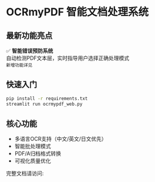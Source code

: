 # OCRmyPDF 智能文档处理系统

## 最新功能亮点

✅ **智能错误预防系统**  
自动检测PDF文本层，实时指导用户选择正确处理模式  
`新增功能详见` <mcsymbol name="check_pdf_has_text" filename="ocrmypdf_web.py" path="/Users/ON-MY-WAY/快手/AICODE/OCRmyPDF/ocrmypdf_web.py" startline="251" type="function"></mcsymbol>

## 快速入门
```bash
pip install -r requirements.txt
streamlit run ocrmypdf_web.py
```

## 核心功能
- 多语言OCR支持（中文/英文/日文优先）
- 智能批处理模式
- PDF/A归档格式转换
- 可视化质量优化

完整文档请访问: <mcurl name="在线文档" url="https://ocrmypdf.readthedocs.io/zh_CN/latest/"></mcurl>